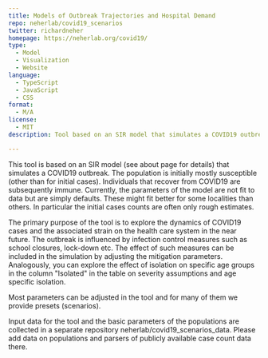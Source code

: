 ```yaml
---
title: Models of Outbreak Trajectories and Hospital Demand
repo: neherlab/covid19_scenarios
twitter: richardneher
homepage: https://neherlab.org/covid19/
type: 
  - Model
  - Visualization
  - Website
language:
  - TypeScript
  - JavaScript
  - CSS
format:
  - M/A
license:
  - MIT
description: Tool based on an SIR model that simulates a COVID19 outbreak

---
```


This tool is based on an SIR model (see about page for details) that simulates a COVID19 outbreak. The population is initially mostly susceptible (other than for initial cases). Individuals that recover from COVID19 are subsequently immune. Currently, the parameters of the model are not fit to data but are simply defaults. These might fit better for some localities than others. In particular the initial cases counts are often only rough estimates.

The primary purpose of the tool is to explore the dynamics of COVID19 cases and the associated strain on the health care system in the near future. The outbreak is influenced by infection control measures such as school closures, lock-down etc. The effect of such measures can be included in the simulation by adjusting the mitigation parameters. Analogously, you can explore the effect of isolation on specific age groups in the column "Isolated" in the table on severity assumptions and age specific isolation.

Most parameters can be adjusted in the tool and for many of them we provide presets (scenarios).

Input data for the tool and the basic parameters of the populations are collected in a separate repository neherlab/covid19_scenarios_data. Please add data on populations and parsers of publicly available case count data there.